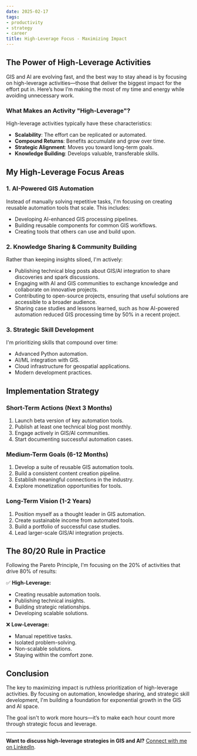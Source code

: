 ```yaml
---
date: 2025-02-17
tags:
- productivity
- strategy
- career
title: High-Leverage Focus - Maximizing Impact
---
```


## **The Power of High-Leverage Activities**

GIS and AI are evolving fast, and the best way to stay ahead is by focusing on high-leverage activities—those that deliver the biggest impact for the effort put in. Here’s how I’m making the most of my time and energy while avoiding unnecessary work.

### **What Makes an Activity "High-Leverage"?**

High-leverage activities typically have these characteristics:

- **Scalability**: The effort can be replicated or automated.
- **Compound Returns**: Benefits accumulate and grow over time.
- **Strategic Alignment**: Moves you toward long-term goals.
- **Knowledge Building**: Develops valuable, transferable skills.

## **My High-Leverage Focus Areas**

### **1. AI-Powered GIS Automation**

Instead of manually solving repetitive tasks, I'm focusing on creating reusable automation tools that scale. This includes:

- Developing AI-enhanced GIS processing pipelines.
- Building reusable components for common GIS workflows.
- Creating tools that others can use and build upon.

### **2. Knowledge Sharing & Community Building**

Rather than keeping insights siloed, I'm actively:

- Publishing technical blog posts about GIS/AI integration to share discoveries and spark discussions.
- Engaging with AI and GIS communities to exchange knowledge and collaborate on innovative projects.
- Contributing to open-source projects, ensuring that useful solutions are accessible to a broader audience.
- Sharing case studies and lessons learned, such as how AI-powered automation reduced GIS processing time by 50% in a recent project.

### **3. Strategic Skill Development**

I'm prioritizing skills that compound over time:

- Advanced Python automation.
- AI/ML integration with GIS.
- Cloud infrastructure for geospatial applications.
- Modern development practices.

## **Implementation Strategy**

### **Short-Term Actions (Next 3 Months)**

1. Launch beta version of key automation tools.
2. Publish at least one technical blog post monthly.
3. Engage actively in GIS/AI communities.
4. Start documenting successful automation cases.

### **Medium-Term Goals (6-12 Months)**

1. Develop a suite of reusable GIS automation tools.
2. Build a consistent content creation pipeline.
3. Establish meaningful connections in the industry.
4. Explore monetization opportunities for tools.

### **Long-Term Vision (1-2 Years)**

1. Position myself as a thought leader in GIS automation.
2. Create sustainable income from automated tools.
3. Build a portfolio of successful case studies.
4. Lead larger-scale GIS/AI integration projects.

## **The 80/20 Rule in Practice**

Following the Pareto Principle, I'm focusing on the 20% of activities that drive 80% of results:

✅ **High-Leverage:**

- Creating reusable automation tools.
- Publishing technical insights.
- Building strategic relationships.
- Developing scalable solutions.

❌ **Low-Leverage:**

- Manual repetitive tasks.
- Isolated problem-solving.
- Non-scalable solutions.
- Staying within the comfort zone.

## **Conclusion**

The key to maximizing impact is ruthless prioritization of high-leverage activities. By focusing on automation, knowledge sharing, and strategic skill development, I'm building a foundation for exponential growth in the GIS and AI space.

The goal isn't to work more hours—it’s to make each hour count more through strategic focus and leverage.

---

**Want to discuss high-leverage strategies in GIS and AI?** [Connect with me on LinkedIn](https://www.linkedin.com/in/dannymcvey/).

